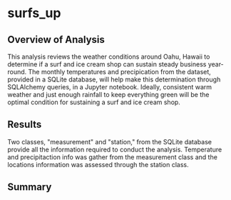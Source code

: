 # surfs_up


## Overview of Analysis

This analysis reviews the weather conditions around Oahu, Hawaii to determine if a surf and ice cream shop can sustain steady business year-round. The monthly temperatures and precipication from the dataset, provided in a SQLite database, will help make this determination through SQLAlchemy queries, in a Jupyter notebook. Ideally, consistent warm weather and just enough rainfall to keep everything green will be the optimal condition for sustaining a surf and ice cream shop.


## Results
Two classes, "measurement" and "station," from the SQLite database provide all the information required to conduct the analysis. Temperature and precipitaction info was gather from the measurement class and the locations information was assessed through the station class.


## Summary